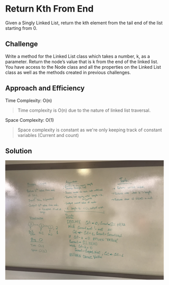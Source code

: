 # Return Kth From End

Given a Singly Linked List, return the kth element from the tail end of the list starting from 0.

## Challenge

Write a method for the Linked List class which takes a number, k, as a parameter. Return the node’s value that is k from the end of the linked list. You have access to the Node class and all the properties on the Linked List class as well as the methods created in previous challenges. ​

## Approach and Efficiency

Time Complexity: O(n)
> Time complexity is O(n) due to the nature of linked list traversal.

Space Complexity: O(1)
> Space complexity is constant as we're only keeping track of constant variables (Current and count)

## Solution
![kth](../../assets/kth.jpg)